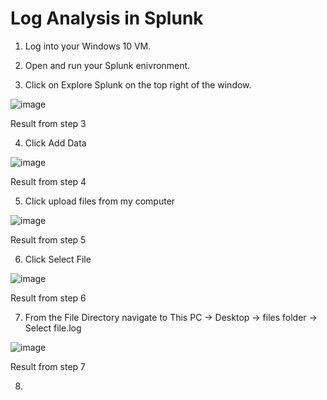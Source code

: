 # Log Analysis in Splunk

1. Log into your Windows 10 VM.

2. Open and run your Splunk enivronment.

3. Click on Explore Splunk on the top right of the window.

![image](https://github.com/user-attachments/assets/e07aed0e-3cd7-49b4-817c-a61a0290017c)

Result from step 3

4. Click Add Data

![image](https://github.com/user-attachments/assets/c492afcd-10f8-4498-997b-2c3bbfc7c93e)

Result from step 4

5. Click upload files from my computer

![image](https://github.com/user-attachments/assets/06de4224-3613-43ff-8c2e-a58ce8e09bfa)

Result from step 5

6. Click Select File

![image](https://github.com/user-attachments/assets/41472e5a-8468-4b42-8cde-a9159c84505f)

Result from step 6

7. From the File Directory navigate to This PC -> Desktop -> files folder -> Select file.log

![image](https://github.com/user-attachments/assets/45b707c4-4aaf-4d07-948d-33e470d315be)

Result from step 7

8. 
